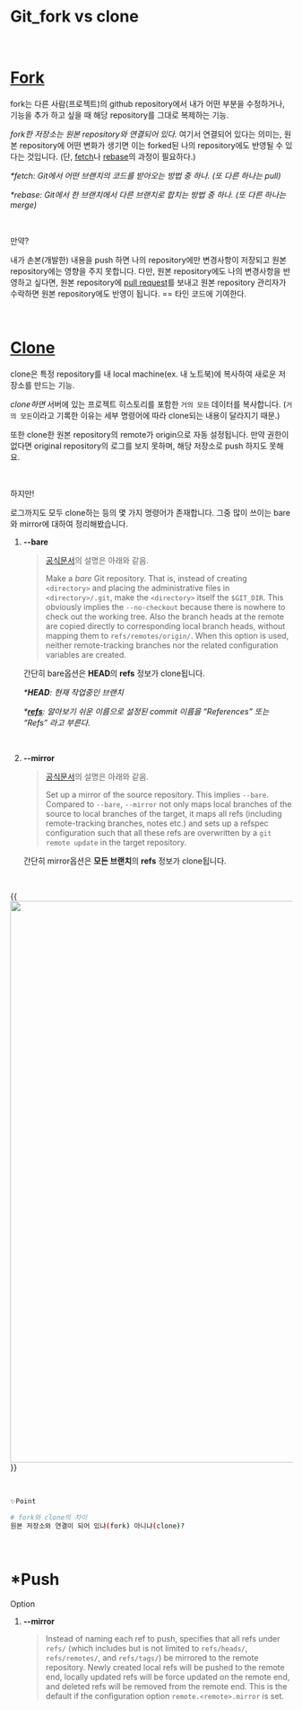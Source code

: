 # Git_fork vs clone


​	

#	[Fork](https://git-scm.com/book/ko/v2/GitHub-GitHub-%ED%94%84%EB%A1%9C%EC%A0%9D%ED%8A%B8%EC%97%90-%EA%B8%B0%EC%97%AC%ED%95%98%EA%B8%B0)

fork는 다른 사람(프로젝트)의 github repository에서 내가 어떤 부분을 수정하거나, 기능을 추가 하고 싶을 때 해당 repository를 그대로 복제하는 기능. 

*fork한 저장소는 원본 repository와 연결되어 있다.* 여기서 연결되어 있다는 의미는, 원본 repository에 어떤 변화가 생기면 이는 forked된 나의 repository에도 반영될 수 있다는 것입니다. (단, [fetch](https://git-scm.com/book/ko/v2/Git%EC%9D%98-%EA%B8%B0%EC%B4%88-%EB%A6%AC%EB%AA%A8%ED%8A%B8-%EC%A0%80%EC%9E%A5%EC%86%8C)나 [rebase](https://git-scm.com/book/ko/v2/Git-%EB%B8%8C%EB%9E%9C%EC%B9%98-Rebase-%ED%95%98%EA%B8%B0)의 과정이 필요하다.)

_*fetch: Git에서 어떤 브랜치의 코드를 받아오는 방법 중 하나. (또 다른 하나는 pull)_

_*rebase: Git에서 한 브랜치에서 다른 브랜치로 합치는 방법 중 하나. (또 다른 하나는 merge)_

​	

만약?

내가 손본(개발한) 내용을 push 하면 나의 repository에만 변경사항이 저장되고 원본 repository에는 영향을 주지 못합니다. 다만, 원본 repository에도 나의 변경사항을 반영하고 싶다면, 원본 repository에 [pull request](https://wayhome25.github.io/git/2017/07/08/git-first-pull-request-story/)를 보내고 원본 repository 관리자가 수락하면 원본 repository에도 반영이 됩니다. == 타인 코드에 기여한다.

​		

# [Clone](https://git-scm.com/book/ko/v2/Git%EC%9D%98-%EA%B8%B0%EC%B4%88-Git-%EC%A0%80%EC%9E%A5%EC%86%8C-%EB%A7%8C%EB%93%A4%EA%B8%B0#_git_cloning)

clone은 특정 repository를 내 local machine(ex. 내 노트북)에 복사하여 새로운 저장소를 만드는 기능. 

_clone하면_ 서버에 있는 프로젝트 히스토리를 포함한 `거의 모든` 데이터를 복사합니다. (`거의 모든`이라고 기록한 이유는 세부 명령어에 따라 clone되는 내용이 달라지기 때문.)

또한 clone한 원본 repository의 remote가 origin으로 자동 설정됩니다. 만약 권한이 없다면 original repository의 로그를 보지 못하며, 해당 저장소로 push 하지도 못해요.

​	

하지만!

로그까지도 모두 clone하는 등의 몇 가지 명령어가 존재합니다. 그중 많이 쓰이는 bare와 mirror에 대하여 정리해봤습니다.

1. **--bare**

   > [공식문서](https://git-scm.com/docs/git-clone)의 설명은 아래와 같음. 
   >
   > Make a *bare* Git repository. That is, instead of creating `<directory>` and placing the administrative files in `<directory>/.git`, make the `<directory>` itself the `$GIT_DIR`. This obviously implies the `--no-checkout` because there is nowhere to check out the working tree. Also the branch heads at the remote are copied directly to corresponding local branch heads, without mapping them to `refs/remotes/origin/`. When this option is used, neither remote-tracking branches nor the related configuration variables are created.

   간단히 bare옵션은 **HEAD**의 **refs** 정보가 clone됩니다.

   _*__HEAD__: 현재 작업중인 브랜치_

   _*__[refs](https://git-scm.com/book/ko/v2/Git%EC%9D%98-%EB%82%B4%EB%B6%80-Git-Refs)__: 알아보기 쉬운 이름으로 설정된 commit 이름을 “References” 또는 “Refs” 라고 부른다._

   ​		

2. **--mirror**

   > [공식문서](https://git-scm.com/docs/git-clone)의 설명은 아래와 같음.
   >
   > Set up a mirror of the source repository. This implies `--bare`. Compared to `--bare`, `--mirror` not only maps local branches of the source to local branches of the target, it maps all refs (including remote-tracking branches, notes etc.) and sets up a refspec configuration such that all these refs are overwritten by a `git remote update` in the target repository.

   간단히 mirror옵션은 **모든 브랜치**의 **refs** 정보가 clone됩니다.

   ​		

{{<image src="/images/git_bare_mirror.png" width="1000px">}}

​	

```bash
✨Point

# fork와 clone의 차이
원본 저장소와 연결이 되어 있냐(fork) 아니냐(clone)?
```

​		

# *Push

Option

1. **--mirror**

   >Instead of naming each ref to push, specifies that all refs under `refs/` (which includes but is not limited to `refs/heads/`, `refs/remotes/`, and `refs/tags/`) be mirrored to the remote repository. Newly created local refs will be pushed to the remote end, locally updated refs will be force updated on the remote end, and deleted refs will be removed from the remote end. This is the default if the configuration option `remote.<remote>.mirror` is set.

   
